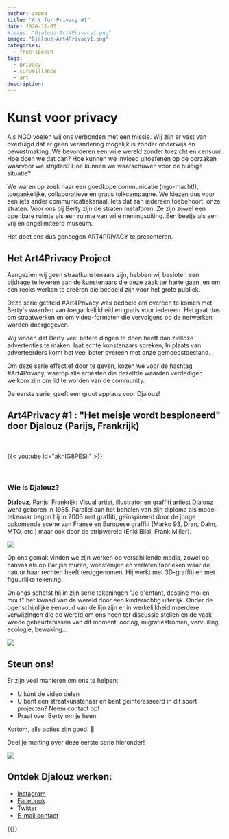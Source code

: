 ```yaml
---
author: zooma
title: "Art for Privacy #1"
date: 2020-11-05
#image: "Djalouz-Art4Privacy1.png"
image: "Djalouz-Art4Privacy1.png"
categories:
  - free-speech
tags:
  - privacy
  - surveillance
  - art
description:
---
```


# Kunst voor privacy

Als NGO voelen wij ons verbonden met een missie.  Wij zijn er vast van overtuigd dat er geen verandering mogelijk is zonder onderwijs en bewustmaking. We bevorderen een vrije wereld zonder toezicht en censuur. Hoe doen we dat dan? Hoe kunnen we invloed uitoefenen op de oorzaken waarvoor we strijden? Hoe kunnen we waarschuwen voor de huidige situatie?

We waren op zoek naar een goedkope communicatie (ngo-macht!), toegankelijke, collaboratieve en gratis tolkcampagne.  We kiezen dus voor een iets ander communicatiekanaal. Iets dat aan iedereen toebehoort: onze straten. Voor ons bij Berty zijn de straten metaforen. Ze zijn zowel een openbare ruimte als een ruimte van vrije meningsuiting. Een beetje als een vrij en ongelimiteerd museum.

Het doet ons dus genoegen ART4PRIVACY te presenteren.


## Het Art4Privacy Project

Aangezien wij geen straatkunstenaars zijn, hebben wij besloten een bijdrage te leveren aan de kunstenaars die deze zaak ter harte gaan, en om een reeks werken te creëren die bedoeld zijn voor het grote publiek.

Deze serie getiteld #Art4Privacy was bedoeld om overeen te komen met Berty's waarden van toegankelijkheid en gratis voor iedereen. Het gaat dus om straatwerken en om video-formaten die vervolgens op de netwerken worden doorgegeven.

Wij vinden dat Berty veel betere dingen te doen heeft dan zielloze advertenties te maken: laat echte kunstenaars spreken, In plaats van adverteerders komt het veel beter overeen met onze gemoedstoestand.

Om deze serie effectief door te geven, kozen we voor de hashtag #Art4Privacy, waarop alle artiesten die dezelfde waarden verdedigen welkom zijn om lid te worden van de community.

De eerste serie, geeft een groot applaus voor Djalouz!

## Art4Privacy #1 : "Het meisje wordt bespioneerd" door Djalouz (Parijs, Frankrijk)

</br>

{{< youtube id="aknIG8PESiI" >}}

</br>


### Wie is Djalouz?

**Djalouz**, Parijs, Frankrijk: Visual artist, illustrator en graffiti artiest Djalouz werd geboren in 1985. Parallel aan het behalen van zijn diploma als model-tekenaar begon hij in 2003 met graffiti, geïnspireerd door de jonge opkomende scene van Franse en Europese graffiti (Marko 93, Dran, Daim, MTO, etc.) maar ook door de stripwereld (Enki Bilal, Frank Miller).

![](https://i.imgur.com/qKbJXft.jpg)

Op ons gemak vinden we zijn werken op verschillende media, zowel op canvas als op Parijse muren, woestenijen en verlaten fabrieken waar de natuur haar rechten heeft teruggenomen. Hij werkt met 3D-graffiti en met figuurlijke tekening.

 Onlangs schetst hij in zijn serie tekeningen "Je d'enfant, dessine moi en mout" het kwaad van de wereld door een kinderachtig uiterlijk. Onder de ogenschijnlijke eenvoud van de lijn zijn er in werkelijkheid meerdere verwijzingen die de wereld om ons heen ter discussie stellen en de vaak wrede gebeurtenissen van dit moment: oorlog, migratiestromen, vervuiling, ecologie, bewaking...

![](https://i.imgur.com/2qevch5.jpg)


## Steun ons!

Er zijn veel manieren om ons te helpen:
* U kunt de video delen
* U bent een straatkunstenaar en bent geïnteresseerd in dit soort projecten? Neem contact op!
* Praat over Berty om je heen

Kortom, alle acties zijn goed. 🧡

Deel je mening over deze eerste serie hieronder!

![](https://i.imgur.com/4J0UkGF.jpg)


## Ontdek Djalouz werken:
* [Instagram](https://www.instagram.com/djalouz/)
* [Facebook](https://www.facebook.com/pages/djalouz/262896791627)
* [Twitter](https://twitter.com/djalouz)
* [E-mail contact](mailto:dja.louz@gmail.com)



{{<tweet id="1324380426090270721">}}


